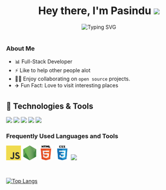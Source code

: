 <div align="center">
 <h1>Hey there, I'm Pasindu <img src="https://media.giphy.com/media/hvRJCLFzcasrR4ia7z/giphy.gif" width="35px"></h1>
 <img src="https://readme-typing-svg.demolab.com?font=Fira+Code&weight=500&size=25&duration=4000&pause=1000&color=37BC9C&center=true&vCenter=true&width=435&lines=Full-Stack+Developer;Open+Source+Enthusiast;Tech+Savvy+Traveler;Coding+with+Passion" alt="Typing SVG">
</div>

<br>

### About Me

- 📊 Full-Stack Developer
- ⚡️ Like to help other people alot
- 👨‍💻 Enjoy collaborating on `open source` projects.
- ✈️ Fun Fact: Love to visit interesting places

## 🔧 Technologies & Tools
![](https://img.shields.io/badge/Editor-VS_Code-informational?style=flat&logo=visual-studio-code&logoColor=white&color=007acc)
![](https://img.shields.io/badge/Code-JavaScript-informational?style=flat&logo=javascript&logoColor=white&color=e9d44d)
![](https://img.shields.io/badge/Shell-Fish-informational?style=flat&logo=powershell&logoColor=white&color=2bbc8a)
![](https://img.shields.io/badge/Tools-Firebase-informational?style=flat&logo=firebase&logoColor=white&color=ffca28)
![](https://img.shields.io/badge/Tools-Heroku-informational?style=flat&logo=heroku&logoColor=white&color=430098)

### Frequently Used Languages and Tools 

<code><img height="40" src="https://raw.githubusercontent.com/github/explore/80688e429a7d4ef2fca1e82350fe8e3517d3494d/topics/javascript/javascript.png"></code>
<code><img height="40" src="https://raw.githubusercontent.com/github/explore/80688e429a7d4ef2fca1e82350fe8e3517d3494d/topics/nodejs/nodejs.png"></code> 
<code><img height="40" src="https://raw.githubusercontent.com/github/explore/5c058a388828bb5fde0bcafd4bc867b5bb3f26f3/topics/html/html.png"></code>
<code><img height="40" src="https://raw.githubusercontent.com/github/explore/5c058a388828bb5fde0bcafd4bc867b5bb3f26f3/topics/css/css.png"></code>
<code><img height="40" src="https://nakedsecurity.sophos.com/wp-content/uploads/sites/2/2017/01/mongodb.png?w=775"></code>

<br>

[![Top Langs](https://github-readme-stats.vercel.app/api/top-langs/?username=PasinduDushan&title_color=3174e7&text_color=37bc9c&show_icons=true&icon_color=be90f2&bg_color=1d1f21)](https://github.com/PasinduDushan)
